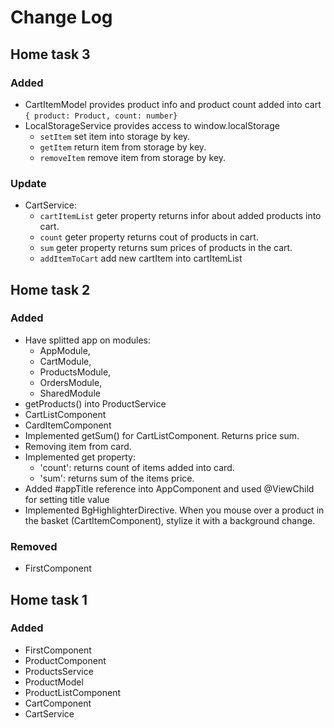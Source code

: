 # Change Log

## Home task 3
### Added
- CartItemModel provides product info and product count added into cart 
    <br>``{ product: Product, count: number}``
- LocalStorageService provides access to window.localStorage
    - ```setItem``` set item into storage by key.
    - ```getItem``` return item from storage by key.
    - ```removeItem``` remove item from storage by key.
### Update
- CartService:
    - ```cartItemList``` geter property returns infor about added products into cart.
    - ```count``` geter property returns cout of products in cart.
    - ```sum``` geter property returns sum prices of products in the cart.
    - ```addItemToCart``` add new cartItem into cartItemList


## Home task 2
### Added
- Have splitted app on modules:
    - AppModule, 
    - CartModule, 
    - ProductsModule, 
    - OrdersModule, 
    - SharedModule
- getProducts() into ProductService
- CartListComponent
- CardItemComponent
- Implemented getSum() for CartListComponent. Returns price sum.
- Removing item from card.
- Implemented get property:
    - 'count': returns count of items added into card.
    - 'sum': returns  sum of the items price.
- Added #appTitle reference into AppComponent and used @ViewChild for setting title value
- Implemented BgHighlighterDirective. When you mouse over a product in the basket (CartItemComponent), stylize it with a background change.
### Removed
- FirstComponent

## Home task 1
### Added
- FirstComponent
- ProductComponent
- ProductsService
- ProductModel
- ProductListComponent
- CartComponent
- CartService
